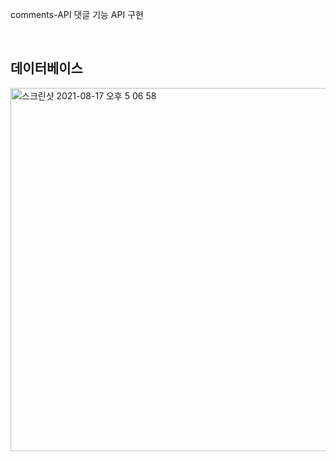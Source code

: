 comments-API
댓글 기능 API 구현

<br>

## 데이터베이스
<img width="581" alt="스크린샷 2021-08-17 오후 5 06 58" src="https://user-images.githubusercontent.com/79014269/129690300-50817868-062c-4412-bf21-5136b42e1556.png">

